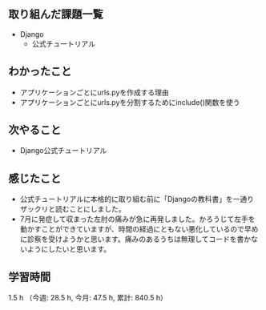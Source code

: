 ## 取り組んだ課題一覧
- Django
    - 公式チュートリアル

## わかったこと
- アプリケーションごとにurls.pyを作成する理由
- アプリケーションごとにurls.pyを分割するためにinclude()関数を使う

## 次やること
- Django公式チュートリアル    

## 感じたこと
- 公式チュートリアルに本格的に取り組む前に「Djangoの教科書」を一通りザックリと読むことにしました。
- 7月に発症して収まった左肘の痛みが急に再発しました。かろうじて左手を動かすことができていますが、時間の経過にともない悪化しているので早めに診察を受けようかと思います。痛みのあるうちは無理してコードを書かないようにしたいと思います。        
    
## 学習時間
1.5 h （今週: 28.5 h, 今月: 47.5 h, 累計: 840.5 h）